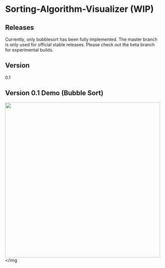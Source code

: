 # Sorting-Algorithm-Visualizer (WIP)

## Releases
Currently, only bubblesort has been fully implemented.
The master branch is only used for official stable releases.
Please check out the beta branch for experimental builds.

## Version
0.1

## Version 0.1 Demo (Bubble Sort)
<img src="https://i.imgur.com/P6FJ4Nq.gif" width=500px></img
